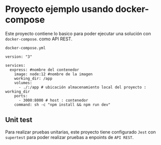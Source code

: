 # Proyecto ejemplo usando docker-compose

Este proyecto contiene lo basico para poder ejecutar una solución con `docker-compose`.
como API REST. 

`docker-compose.yml`

```docker
version: "3"

services:
  express: #nombre del contenedor 
    image: node:12 #nombre de la imagen
    working_dir: /app 
    volumes: 
      - ./:/app # ubicación almacenamiento local del proyecto : working_dir
    ports: 
      - 3000:8000 # host : contenedor
    command: sh -c "npm install && npm run dev"
```

## Unit test

Para realizar pruebas unitarias, este proyecto tiene configurado `Jest` con `supertest` para poder realizar pruebas a enpoints de ` API REST `.